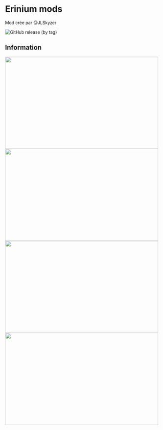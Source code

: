# Erinium mods

Mod crée par @JLSkyzer

<img alt="GitHub release (by tag)" src="https://img.shields.io/github/downloads/jlskyzer/erinium/1.16.5/total?color=gren&label=Last%20for%201.16.5&logo=latest%20version%20for%201.16.5&logoColor=red&style=flat-square"> <img alt="" src="https://img.shields.io/github/v/release/JLSkyzer/erinium?include_prereleases&label=Latest%20version&style=for-the-badge"> <img alt="" src="https://img.shields.io/github/last-commit/JLSkyzer/erinium?color=lightgrey&label=Last%20update">

<h2>Information</h2>

<img src="https://i.imgur.com/uu3BrwV.png" width="500" height="300" />
<img src="https://i.imgur.com/9l3450w.png" width="500" height="300" />
<img src="https://i.imgur.com/4yiKHua.png" width="500" height="300" />
<img src="https://i.imgur.com/mQLKyAW.png" width="500" height="300" />
